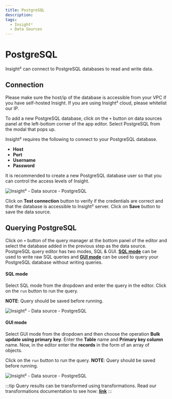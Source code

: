 ```yaml
---
title: PostgreSQL
description:
tags:
  - Insight²
  - Data Sources
---
```


# PostgreSQL

Insight² can connect to PostgreSQL databases to read and write data.

## Connection

Please make sure the host/ip of the database is accessible from your VPC if you have self-hosted Insight. If you are using Insight² cloud, please whitelist our IP.

To add a new PostgreSQL database, click on the `+` button on data sources panel at the left-bottom corner of the app editor. Select PostgreSQL from the modal that pops up.

Insight² requires the following to connect to your PostgreSQL database.

- **Host**
- **Port**
- **Username**
- **Password**

It is recommended to create a new PostgreSQL database user so that you can control the access levels of Insight.



![Insight² - Data source - PostgreSQL](/_images/insight2/datasource-reference/postgresql/pgconnect.png)



Click on **Test connection** button to verify if the credentials are correct and that the database is accessible to Insight² server. Click on **Save** button to save the data source.

## Querying PostgreSQL

Click on `+` button of the query manager at the bottom panel of the editor and select the database added in the previous step as the data source. PostgreSQL query editor has two modes, SQL & GUI. **[SQL mode](/docs/data-sources/postgresql#sql-mode)** can be used to write raw SQL queries and **[GUI mode](/docs/data-sources/postgresql#gui-mode)** can be used to query your PostgreSQL database without writing queries.

#### SQL mode

Select SQL mode from the dropdown and enter the query in the editor. Click on the `run` button to run the query.

**NOTE**: Query should be saved before running.



![Insight² - Data source - PostgreSQL](/_images/insight2/datasource-reference/postgresql/pg-sql.png)



#### GUI mode

Select GUI mode from the dropdown and then choose the operation **Bulk update using primary key**. Enter the **Table** name and **Primary key column** name. Now, in the editor enter the **records** in the form of an array of objects.

Click on the `run` button to run the query. **NOTE**: Query should be saved before running.



![Insight² - Data source - PostgreSQL](/_images/insight2/datasource-reference/postgresql/pg-gui.png)


:::tip
Query results can be transformed using transformations. Read our transformations documentation to see how: **[link](/docs/tutorial/transformations)**
:::
